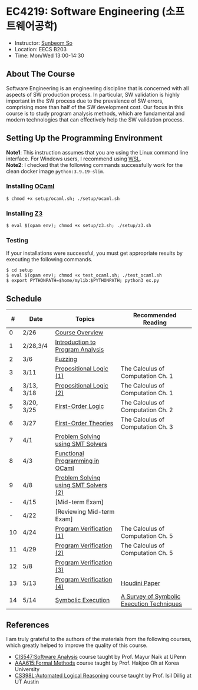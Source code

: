 # EC4219: Software Engineering (소프트웨어공학)
- Instructor: [Sunbeom So](https://gist-pal.github.io)
- Location: EECS B203
- Time: Mon/Wed 13:00-14:30

## About The Course
Software Engineering is an engineering discipline that is concerned with all aspects of SW production process.
In particular, SW validation is highly important in the SW process due to the prevalence of SW errors, comprising more than half of the SW development cost.
Our focus in this course is to study program analysis methods, which are fundamental and modern technologies that can effectively help the SW validation process.

## Setting Up the Programming Environment
**Note1**: This instruction assumes that you are using the Linux command line interface. For Windows users, I recommend using [WSL](https://learn.microsoft.com/en-us/windows/wsl/install). <br>
**Note2**: I checked that the following commands successfully work for the clean docker image ``python:3.9.19-slim``.

### Installing [OCaml](https://ocaml.org/install)
```
$ chmod +x setup/ocaml.sh; ./setup/ocaml.sh
```

### Installing [Z3](https://github.com/Z3Prover/z3)
```
$ eval $(opam env); chmod +x setup/z3.sh; ./setup/z3.sh
```

### Testing
If your installations were successful, you must get appropriate results by executing the following commands.
```
$ cd setup
$ eval $(opam env); chmod +x test_ocaml.sh; ./test_ocaml.sh
$ export PYTHONPATH=$home/mylib:$PYTHONPATH; python3 ex.py
```

## Schedule
|#|Date|Topics|Recommended Reading|
|-|-|------|------|
|0|2/26|[Course Overview](slides/lec0.pdf)||
|1|2/28,3/4|[Introduction to Program Analysis](slides/lec1.pdf)||
|2|3/6|[Fuzzing](slides/lec2.pdf)||
|3|3/11|[Propositional Logic (1)](slides/lec3.pdf)|The Calculus of Computation Ch. 1|
|4|3/13, 3/18|[Propositional Logic (2)](slides/lec4.pdf) |The Calculus of Computation Ch. 1|
|5|3/20, 3/25|[First-Order Logic](slides/lec5.pdf)|The Calculus of Computation Ch. 2|
|6|3/27|[First-Order Theories](slides/lec6.pdf)|The Calculus of Computation Ch. 3|
|7|4/1|[Problem Solving using SMT Solvers](slides/lec7.pdf)| |
|8|4/3|[Functional Programming in OCaml](slides/lec8.pdf)||
|9|4/8|[Problem Solving using SMT Solvers (2)](slides/lec9.pdf)||
|-|4/15|[Mid-term Exam]||
|-|4/22|[Reviewing Mid-term Exam]||
|10|4/24|[Program Verification (1)](slides/lec10.pdf)|The Calculus of Computation Ch. 5|
|11|4/29|[Program Verification (2)](slides/lec11.pdf)|The Calculus of Computation Ch. 5|
|12|5/8|[Program Verification (3)](slides/lec12.pdf)||
|13|5/13|[Program Verification (4)](slides/lec13.pdf)|[Houdini Paper](https://users.soe.ucsc.edu/~cormac/papers/fme01.pdf)|
|14|5/14|[Symbolic Execution](slides/lec14.pdf)|[A Survey of Symbolic Execution Techniques](https://dl.acm.org/doi/10.1145/3182657)|


## References
I am truly grateful to the authors of the materials from the following courses, which greatly helped to improve the quality of this course.
* [CIS547:Software Analysis](https://software-analysis-class.org) course taught by Prof. Mayur Naik at UPenn
* [AAA615:Formal Methods](https://prl.korea.ac.kr/courses/aaa615/2017) course taught by Prof. Hakjoo Oh at Korea University
* [CS398L:Automated Logical Reasoning](https://www.cs.utexas.edu/~isil/cs389L/) course taught by Prof. Isil Dillig at UT Austin
